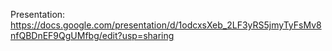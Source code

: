 Presentation: https://docs.google.com/presentation/d/1odcxsXeb_2LF3yRS5jmyTyFsMv8nfQBDnEF9QgUMfbg/edit?usp=sharing
